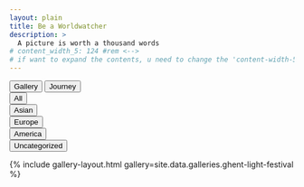```yaml
---
layout: plain
title: Be a Worldwatcher
description: >
  A picture is worth a thousand words
# content_width_5: 124 #rem <--> 
# if want to expand the contents, u need to change the 'content-width-5' in /_data/variables.yml file
---
```


<!-------------------------------------- THE HEAD -------------------------------------->
<head>
    <script src="https://cdnjs.cloudflare.com/ajax/libs/jquery/2.2.0/jquery.min.js"></script>
    <script src="https://cdnjs.cloudflare.com/ajax/libs/jquery-mousewheel/3.1.13/jquery.mousewheel.min.js"></script>
    <script src="https://cdnjs.cloudflare.com/ajax/libs/lightgallery/1.2.19/js/lightgallery-all.min.js"></script>
    <link rel="stylesheet" href="https://cdnjs.cloudflare.com/ajax/libs/lightgallery/1.2.19/css/lightgallery.min.css" />
    <script src="https://cdnjs.cloudflare.com/ajax/libs/jquery.isotope/3.0.0/isotope.pkgd.min.js"></script>
    <script src="https://cdnjs.cloudflare.com/ajax/libs/picturefill/3.0.2/picturefill.min.js"></script>
    <script src="https://cdnjs.cloudflare.com/ajax/libs/jquery.imagesloaded/4.1.0/imagesloaded.pkgd.min.js"></script>
</head>

<!-------------------------------------- THE HTML -------------------------------------->

<div id="interact-area" class="interact-area">
  
  <div id="search-button-group" class="search-button-group">
  <button class="search-btn" id="search-choose">Gallery</button>
  <button class="search-btn" id="search-world" onclick='location.href="/photography/map/";'>Journey</button>
  </div>

  <div id ="filter-button-group" class="filter-button-group">
    <div class="choose-btn-wrapper">
    <button class="choose-btn" data-filter="*">All</button>
    </div>
    <div class="choose-btn-wrapper">
    <button class="choose-btn" data-filter="Asian">Asian</button>
    </div>
    <div class="choose-btn-wrapper">
    <button class="choose-btn" data-filter="Europe">Europe</button>
    </div>
    <div class="choose-btn-wrapper">
    <button class="choose-btn" data-filter="America">America</button>
    </div>
    <div class="choose-btn-wrapper">
    <button class="choose-btn" data-filter="Uncategorized">Uncategorized</button>
    </div>
  </div>

</div>


{% include gallery-layout.html gallery=site.data.galleries.ghent-light-festival %}

<!-------------------------------------- THE SCRIPT -------------------------------------->
<script>
    $(document).ready(function() {

      $("#image-gallery").lightGallery({
        selector: '.item'
      });
      
      var $grid = $('#image-gallery').isotope({
        percentPosition: true,
        columnWidth: '#gallery-sizer',
        itemSelector: '.image-wrapper',
        layoutMode: 'masonry',
      });
      $grid.imagesLoaded().progress(function() {
        $grid.isotope('layout');
      });

      $("#filter-button-group").on( 'click', 'button', function() {
        var filterValue = $(this).attr('data-filter');
        if (filterValue != '*') { 
          filterValue = '[data-category="'+ filterValue +'"]';
        }
        $grid.isotope({ filter : filterValue });
      });
      
      $("#search-choose").on('click', function(){
        $('#filter-button-group').slideToggle();
      });

      var $grid_btn = $('#filter-button-group').isotope({
        itemSelector: '.choose-btn-wrapper',
        layoutMode: 'horiz',
      });
      $grid_btn.imagesLoaded().progress(function() {
        $grid.isotope('layout');
      });

    });
</script>


